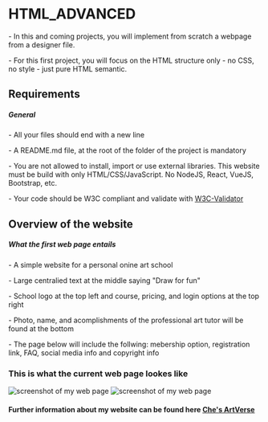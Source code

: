<h1> HTML_ADVANCED </h1>

<p> - In this and coming projects, you will implement from scratch a webpage from a designer file. </p>
<p> - For this first project, you will focus on the HTML structure only - no CSS, no style - just pure HTML semantic. </p>



<h2> Requirements </h2>



<h5> General </h5>
<p> - All your files should end with a new line </p>
<p> - A README.md file, at the root of the folder of the project is mandatory </p>
<p> - You are not allowed to install, import or use external libraries. This website must be build with only HTML/CSS/JavaScript. No NodeJS, React, VueJS, Bootstrap, etc. </p>
<p> - Your code should be W3C compliant and validate with <a href="https://intranet.aluswe.com/rltoken/Dzwkd63Mmcw7FNXDmnGTsg"target="_blank"> W3C-Validator </a> </p>


<h2> Overview of the website </h2>

<h5> What the first web page entails </h5>

<p> - A simple website for a personal onine art school </p>
<p> - Large centralied text at the middle saying "Draw for fun" </p>
<p> - School logo at the top left and course, pricing, and login options at the top right </p>
<p> - Photo, name, and acomplishments of the professional art tutor will be found at the bottom  </p>
<p> - The page below will include the follwing: mebership option, registration link, FAQ, social media info and copyright info </p>


<h3> This is what the current web page lookes like </h3>

<image src="/html_advanced/images/mypage1.png" alt="screenshot of my web page" >
<image src="/html_advanced/images/mypages.png" alt="screenshot of my web page" >


<h4> Further information about my website can be found here <a href="https://www.figma.com/community/file/1200035306919805760"target="_blank"> Che's ArtVerse </a> </h4>
